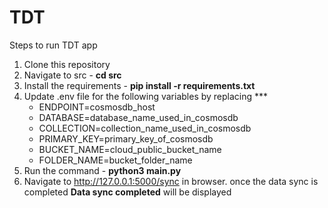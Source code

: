 # TDT

Steps to run TDT app

1. Clone this repository
2. Navigate to src - <b> cd src </b>
3. Install the requirements - <b> pip install -r requirements.txt </b>
4. Update .env file for the following variables by replacing ***
    <ul>
        <li>ENDPOINT=cosmosdb_host</li>
        <li>DATABASE=database_name_used_in_cosmosdb</li>
        <li>COLLECTION=collection_name_used_in_cosmosdb</li>
        <li>PRIMARY_KEY=primary_key_of_cosmosdb</li>
        <li>BUCKET_NAME=cloud_public_bucket_name</li>
        <li>FOLDER_NAME=bucket_folder_name</li>      
    </ul>
5. Run the command - <b> python3 main.py </b>
6. Navigate to http://127.0.0.1:5000/sync in browser. once the data sync is completed <b>Data sync completed</b> will be displayed
